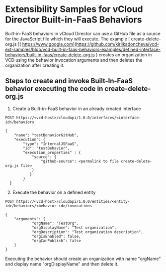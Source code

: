 # Extensibility Samples for vCloud Director Built-in-FaaS Behaviors

Built-in-FaaS behaviors in vCloud Director can use a GitHub file as a source for the JavaScript file which they will execute. The example [ create-delete-org.js ]( https://www.google.com](https://github.com/kirilkadoncheva/vcd-ext-samples/blob/vcd-built-in-faas-behaviors-examples/defined-interface-behaviors/built-in-faas/create-delete-org.js ) creates an organization in VCD using the behavior invocation arguments 
and then deletes the organization after creating it. 

## Steps to create and invoke Built-In-FaaS behavior executing the code in create-delete-org.js

1. Create a Built-in-FaaS behavior in an already created interface

```
POST https://<vcd-host>/cloudapi/1.0.0/interfaces/<interface-id>/behaviors

{
    "name": "testBehaviorGitHub",
    "execution": {
        "type": "InternalJSFaaS",
        "id": "testBehavior",
        "execution_properties" : {
            "source": {
                "github-source": <permalink to file create-delete-org.js file>
            }
           }
        }
  }
```
2. Execute the behavior on a defined entity

```
POST https://<vcd-host>/cloudapi/1.0.0/entities/<entity-id>/behaviors/<behavior-id>/invocations

{
    "arguments": {
            "orgName": "TestOrg",
            "orgDisplayName": "Test organization",
            "orgDescription": "Test organization description",
            "orgIsEnabled": false,
            "orgCanPublish": false
    }
}
```

Executing the behavior should create an organization with name "orgName" and display name "orgDisplayName" and then delete it.
